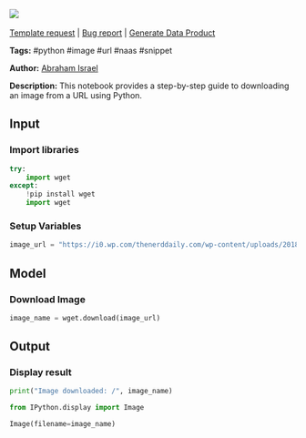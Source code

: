 <a href="https://app.naas.ai/user-redirect/naas/downloader?url=https://raw.githubusercontent.com/jupyter-naas/awesome-notebooks/master/Python/Python_Download_Image_from_URL.ipynb" target="_parent"><img src="https://naasai-public.s3.eu-west-3.amazonaws.com/open_in_naas.svg"/></a><br><br><a href="https://github.com/jupyter-naas/awesome-notebooks/issues/new?assignees=&labels=&template=template-request.md&title=Tool+-+Action+of+the+notebook+">Template request</a> | <a href="https://github.com/jupyter-naas/awesome-notebooks/issues/new?assignees=&labels=bug&template=bug_report.md&title=Python+-+Download+Image+from+URL:+Error+short+description">Bug report</a> | <a href="https://app.naas.ai/user-redirect/naas/downloader?url=https://raw.githubusercontent.com/jupyter-naas/awesome-notebooks/master/Naas/Naas_Start_data_product.ipynb" target="_parent">Generate Data Product</a>

**Tags:** #python #image #url #naas #snippet

**Author:** [Abraham Israel](https://www.linkedin.com/in/abraham-israel/)

**Description:** This notebook provides a step-by-step guide to downloading an image from a URL using Python.

## Input

### Import libraries


```python
try:
    import wget
except:
    !pip install wget
    import wget
```

### Setup Variables


```python
image_url = "https://i0.wp.com/thenerddaily.com/wp-content/uploads/2018/08/Reasons-To-Watch-Anime.jpg"
```

## Model

### Download Image


```python
image_name = wget.download(image_url)
```

## Output

### Display result


```python
print("Image downloaded: /", image_name)

from IPython.display import Image

Image(filename=image_name)
```


```python

```
